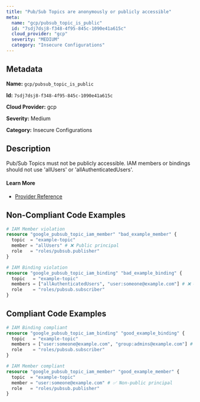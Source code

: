 ```yaml
---
title: "Pub/Sub Topics are anonymously or publicly accessible"
meta:
  name: "gcp/pubsub_topic_is_public"
  id: "7sdj7dsj8-f348-4f95-845c-1090e41a615c"
  cloud_provider: "gcp"
  severity: "MEDIUM"
  category: "Insecure Configurations"
---
```


## Metadata
**Name:** `gcp/pubsub_topic_is_public`

**Id:** `7sdj7dsj8-f348-4f95-845c-1090e41a615c`

**Cloud Provider:** gcp

**Severity:** Medium

**Category:** Insecure Configurations

## Description
Pub/Sub Topics must not be publicly accessible. IAM members or bindings should not use 'allUsers' or 'allAuthenticatedUsers'.

#### Learn More

 - [Provider Reference](https://registry.terraform.io/providers/hashicorp/google/latest/docs/resources/pubsub_topic_iam_member)

## Non-Compliant Code Examples
```terraform
# IAM Member violation
resource "google_pubsub_topic_iam_member" "bad_example_member" {
  topic  = "example-topic"
  member = "allUsers" # ❌ Public principal
  role   = "roles/pubsub.publisher"
}

# IAM Binding violation
resource "google_pubsub_topic_iam_binding" "bad_example_binding" {
  topic   = "example-topic"
  members = ["allAuthenticatedUsers", "user:someone@example.com"] # ❌ Contains public principal
  role    = "roles/pubsub.subscriber"
}

```

## Compliant Code Examples
```terraform
# IAM Binding compliant
resource "google_pubsub_topic_iam_binding" "good_example_binding" {
  topic   = "example-topic"
  members = ["user:someone@example.com", "group:admins@example.com"] # ✅ No public principals
  role    = "roles/pubsub.subscriber"
}

```

```terraform
# IAM Member compliant
resource "google_pubsub_topic_iam_member" "good_example_member" {
  topic  = "example-topic"
  member = "user:someone@example.com" # ✅ Non-public principal
  role   = "roles/pubsub.publisher"
}

```